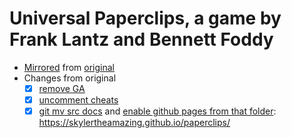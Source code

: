 # Universal Paperclips, a game by Frank Lantz and Bennett Foddy

- [Mirrored](./mirror.sh) from [original](http://www.decisionproblem.com/paperclips/)
- Changes from original
  - [X] [remove GA](https://github.com/jgmize/paperclips/commit/2d3b2a2aaab01e9ee9f75e4975f803664b991c81)
  - [X] [uncomment cheats](https://github.com/jgmize/paperclips/commit/c3d578606b749bbf08ae4902a2e34a70fe370071)
  - [X] [git mv src docs](https://github.com/jgmize/paperclips/commit/4cacf17a4269ad680fb1569cf8e3355650bfc738) and [enable github pages from that folder](https://help.github.com/articles/configuring-a-publishing-source-for-github-pages/#publishing-your-github-pages-site-from-a-docs-folder-on-your-master-branch): https://skylertheamazing.github.io/paperclips/
